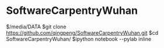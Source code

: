 SoftwareCarpentryWuhan
======================
$/media/DATA
$git clone https://github.com/qingpeng/SoftwareCarpentryWuhan.git
$cd SoftwareCarpentryWuhan/
$ipython notebook --pylab inline


